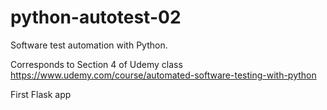 # python-autotest-02
Software test automation with Python. 

Corresponds to Section 4 of Udemy class https://www.udemy.com/course/automated-software-testing-with-python

First Flask app

